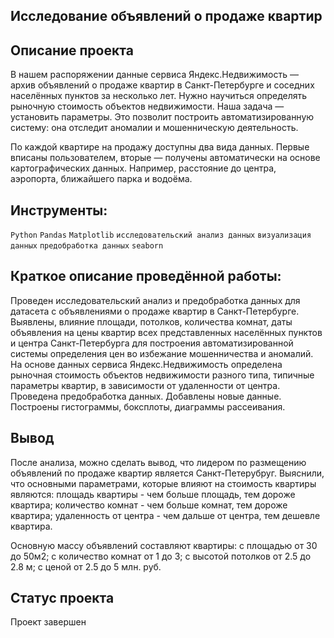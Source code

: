 ## Исследование объявлений о продаже квартир

## Описание проекта
В нашем распоряжении данные сервиса Яндекс.Недвижимость — архив объявлений о продаже квартир в Санкт-Петербурге и соседних населённых пунктов за несколько лет. Нужно научиться определять рыночную стоимость объектов недвижимости. Наша задача — установить параметры. Это позволит построить автоматизированную систему: она отследит аномалии и мошенническую деятельность. 

По каждой квартире на продажу доступны два вида данных. Первые вписаны пользователем, вторые — получены автоматически на основе картографических данных. Например, расстояние до центра, аэропорта, ближайшего парка и водоёма.

## Инструменты:
`Python`
`Pandas`
`Matplotlib`
`исследовательский анализ данных`
`визуализация данных`
`предобработка данных`
`seaborn`

## Краткое описание проведённой работы:
Проведен исследовательский анализ и предобработка данных для датасета с объявлениями о продаже квартир в Санкт-Петербурге. 
Выявлены, влияние площади, потолков, количества комнат, даты объявления на цены квартир всех представленных населённых пунктов и центра Санкт-Петербурга для построения автоматизированной системы определения цен во избежание мошенничества и аномалий.
На основе данных сервиса Яндекс.Недвижимость определена рыночная стоимость
объектов недвижимости разного типа, типичные параметры квартир, в зависимости от
удаленности от центра. Проведена предобработка данных. Добавлены новые данные.
Построены гистограммы, боксплоты, диаграммы рассеивания.

## Вывод
После анализа, можно сделать вывод, что лидером по размещению объявлений по продаже квартир является Санкт-Петерубруг. Выяснили, что основными параметрами, которые влияют на стоимость квартиры являются:
площадь квартиры - чем больше площадь, тем дороже квартира;
количество комнат - чем больше комнат, тем дороже квартира;
удаленность от центра - чем дальше от центра, тем дешевле квартира.  

Основную массу объявлений составляют квартиры:
с площадью от 30 до 50м2;
с количество комнат от 1 до 3;
с высотой потолков от 2.5 до 2.8 м;
с ценой от 2.5 до 5 млн. руб.

## Статус проекта
Проект завершен